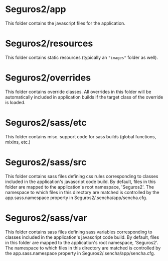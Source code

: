 # Seguros2/app

This folder contains the javascript files for the application.

# Seguros2/resources

This folder contains static resources (typically an `"images"` folder as well).

# Seguros2/overrides

This folder contains override classes. All overrides in this folder will be 
automatically included in application builds if the target class of the override
is loaded.

# Seguros2/sass/etc

This folder contains misc. support code for sass builds (global functions, 
mixins, etc.)

# Seguros2/sass/src

This folder contains sass files defining css rules corresponding to classes
included in the application's javascript code build.  By default, files in this 
folder are mapped to the application's root namespace, 'Seguros2'. The
namespace to which files in this directory are matched is controlled by the
app.sass.namespace property in Seguros2/.sencha/app/sencha.cfg. 

# Seguros2/sass/var

This folder contains sass files defining sass variables corresponding to classes
included in the application's javascript code build.  By default, files in this 
folder are mapped to the application's root namespace, 'Seguros2'. The
namespace to which files in this directory are matched is controlled by the
app.sass.namespace property in Seguros2/.sencha/app/sencha.cfg. 
